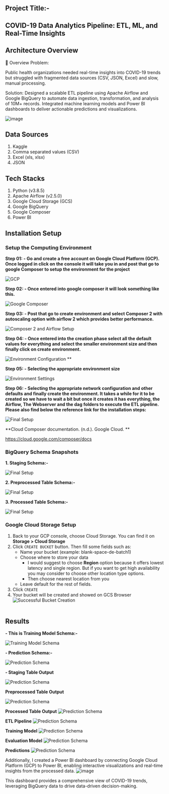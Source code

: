 ## Project Title:-


## COVID-19 Data Analytics Pipeline: ETL, ML, and Real-Time Insights

## **Architecture Overview**
🚀 Overview
Problem:

Public health organizations needed real-time insights into COVID-19 trends but struggled with fragmented data sources (CSV, JSON, Excel) and slow, manual processing.

Solution: Designed a scalable ETL pipeline using Apache Airflow and Google BigQuery to automate data ingestion, transformation, and analysis of 10M+ records. Integrated machine learning models and Power BI dashboards to deliver actionable predictions and visualizations.

![image](https://github.com/user-attachments/assets/f29be347-4c17-48ec-9f88-1a51ceded320)


## **Data Sources**
1. Kaggle
2. Comma separated values (CSV)
3. Excel (xls, xlsx)
4. JSON

## **Tech Stacks**
1. Python (v3.8.5)
2. Apache Airflow (v2.5.0)
3. Google Cloud Storage (GCS)
4. Google BigQuery
5. Google Composer
6. Power BI

## **Installation Setup**
### Setup the Computing Environment
**Step 01: - Go and create a free account on Google Cloud Platform (GCP). Once logged in click on the console it will take you in and post that go to google Composer to setup the environment for the project**

![GCP](results/step01.png)

**Step 02: - Once entered into google composer it will look something like this.**

![Google Composer](results/step02.png)

**Step 03: - Post that go to create environment and select Composer 2 with autoscaling option with airflow 2 which provides better performance.**

![Composer 2 and Airflow Setup](results/step03.png)


**Step 04: - Once entered into the creation phase select all the default values for everything and select the smaller environment size and then finally click on create environment.**

![Environment Configuration](results/step04.png)
**

**Step 05: - Selecting the appropriate environment size**

![Environment Settings](results/step05.png)


**Step 06: - Selecting the appropriate network configuration and other defaults and finally create the environment. It takes a while for it to be created so we have to wait a bit but once it creates it has everything, the Airflow, The Webserver and the dag folders to execute the ETL pipeline. Please also find below the reference link for the installation steps:**

![Final Setup](results/step06.png)

**Cloud Composer documentation. (n.d.). Google Cloud. **

https://cloud.google.com/composer/docs

### BigQuery Schema Snapshots

**1. Staging Schema:-**

 ![Final Setup](results/staging.png)

**2. Preprocessed Table Schema:-**

 ![Final Setup](results/preprocessed_table.png)

**3. Processed Table Schema:-**

 ![Final Setup](results/processed_table.png)

   ### Google Cloud Storage Setup
1. Back to your GCP console, choose Cloud Storage. You can find it on **Storage > Cloud Storage**
2. Click `CREATE BUCKET` button. Then fill some fields such as:
   - Name your bucket (example: blank-space-de-batch1)
   - Choose where to store your data
     - I would suggest to choose **Region** option because it offers lowest latency and single region. But if you want to get high availability you may consider to choose other location type options.
     - Then choose nearest location from you
   - Leave default for the rest of fields.
3. Click `CREATE`
4. Your bucket will be created and showed on GCS Browser
    ![Successful Bucket Creation](results/bucket.png)
<br><br>


## Results

**- This is Training Model Schema:-**

 ![Training Model Schema](results/training_schema.png)

**- Prediction Schema:-**

![Prediction Schema](results/prediction_schema.png)

**- Staging Table Output**

  ![Prediction Schema](results/staging_table_finalist.png)

**Preprocessed Table Output**

 ![Prediction Schema](results/preprocessed_output.png)

**Processed Table Output**
   ![Prediction Schema](results/processed_output.png)

**ETL Pipeline**
  ![Prediction Schema](results/etl_pipeline.png)

**Training Model**
![Prediction Schema](results/training_model.png)

**Evaluation Model**
![Prediction Schema](results/evaluation_model.png)

**Predictions**
![Prediction Schema](results/predictions_finalist.png)



 Additionally, I created a Power BI dashboard by connecting Google Cloud Platform (GCP) to Power BI, enabling interactive visualizations and real-time insights from the processed data.
![image](https://github.com/user-attachments/assets/a4b7767e-a951-4307-b9ae-cc23ef49ccc0)

This dashboard provides a comprehensive view of COVID-19 trends, leveraging BigQuery data to drive data-driven decision-making.






 
